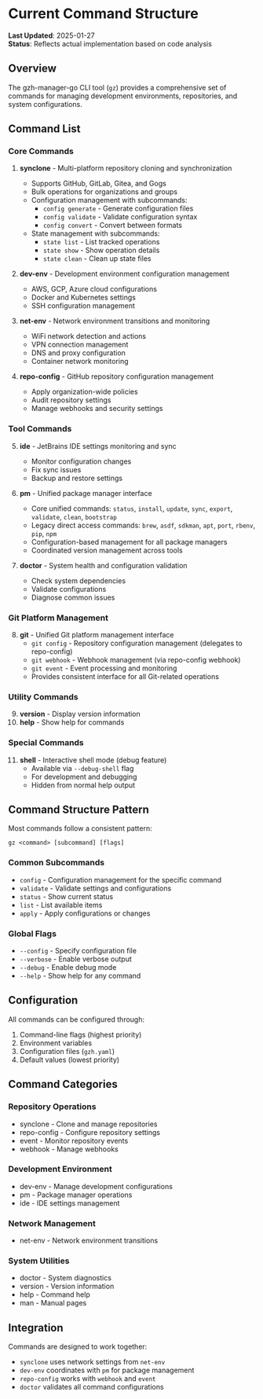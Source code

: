 # Current Command Structure

**Last Updated**: 2025-01-27  
**Status**: Reflects actual implementation based on code analysis

## Overview

The gzh-manager-go CLI tool (`gz`) provides a comprehensive set of commands for managing development environments, repositories, and system configurations.

## Command List

### Core Commands

1. **synclone** - Multi-platform repository cloning and synchronization
   - Supports GitHub, GitLab, Gitea, and Gogs
   - Bulk operations for organizations and groups
   - Configuration management with subcommands:
     - `config generate` - Generate configuration files
     - `config validate` - Validate configuration syntax
     - `config convert` - Convert between formats
   - State management with subcommands:
     - `state list` - List tracked operations
     - `state show` - Show operation details
     - `state clean` - Clean up state files

2. **dev-env** - Development environment configuration management
   - AWS, GCP, Azure cloud configurations
   - Docker and Kubernetes settings
   - SSH configuration management

3. **net-env** - Network environment transitions and monitoring
   - WiFi network detection and actions
   - VPN connection management
   - DNS and proxy configuration
   - Container network monitoring

4. **repo-config** - GitHub repository configuration management
   - Apply organization-wide policies
   - Audit repository settings
   - Manage webhooks and security settings

### Tool Commands

5. **ide** - JetBrains IDE settings monitoring and sync
   - Monitor configuration changes
   - Fix sync issues
   - Backup and restore settings

6. **pm** - Unified package manager interface
   - Core unified commands: `status`, `install`, `update`, `sync`, `export`, `validate`, `clean`, `bootstrap`
   - Legacy direct access commands: `brew`, `asdf`, `sdkman`, `apt`, `port`, `rbenv`, `pip`, `npm`
   - Configuration-based management for all package managers
   - Coordinated version management across tools

7. **doctor** - System health and configuration validation
   - Check system dependencies
   - Validate configurations
   - Diagnose common issues

### Git Platform Management

8. **git** - Unified Git platform management interface
   - `git config` - Repository configuration management (delegates to repo-config)
   - `git webhook` - Webhook management (via repo-config webhook)
   - `git event` - Event processing and monitoring
   - Provides consistent interface for all Git-related operations

### Utility Commands

9. **version** - Display version information
10. **help** - Show help for commands

### Special Commands

11. **shell** - Interactive shell mode (debug feature)
    - Available via `--debug-shell` flag
    - For development and debugging
    - Hidden from normal help output

## Command Structure Pattern

Most commands follow a consistent pattern:

```
gz <command> [subcommand] [flags]
```

### Common Subcommands

- `config` - Configuration management for the specific command
- `validate` - Validate settings and configurations
- `status` - Show current status
- `list` - List available items
- `apply` - Apply configurations or changes

### Global Flags

- `--config` - Specify configuration file
- `--verbose` - Enable verbose output
- `--debug` - Enable debug mode
- `--help` - Show help for any command

## Configuration

All commands can be configured through:

1. Command-line flags (highest priority)
2. Environment variables
3. Configuration files (`gzh.yaml`)
4. Default values (lowest priority)

## Command Categories

### Repository Operations
- synclone - Clone and manage repositories
- repo-config - Configure repository settings
- event - Monitor repository events
- webhook - Manage webhooks

### Development Environment
- dev-env - Manage development configurations
- pm - Package manager operations
- ide - IDE settings management

### Network Management
- net-env - Network environment transitions

### System Utilities
- doctor - System diagnostics
- version - Version information
- help - Command help
- man - Manual pages

## Integration

Commands are designed to work together:

- `synclone` uses network settings from `net-env`
- `dev-env` coordinates with `pm` for package management
- `repo-config` works with `webhook` and `event`
- `doctor` validates all command configurations